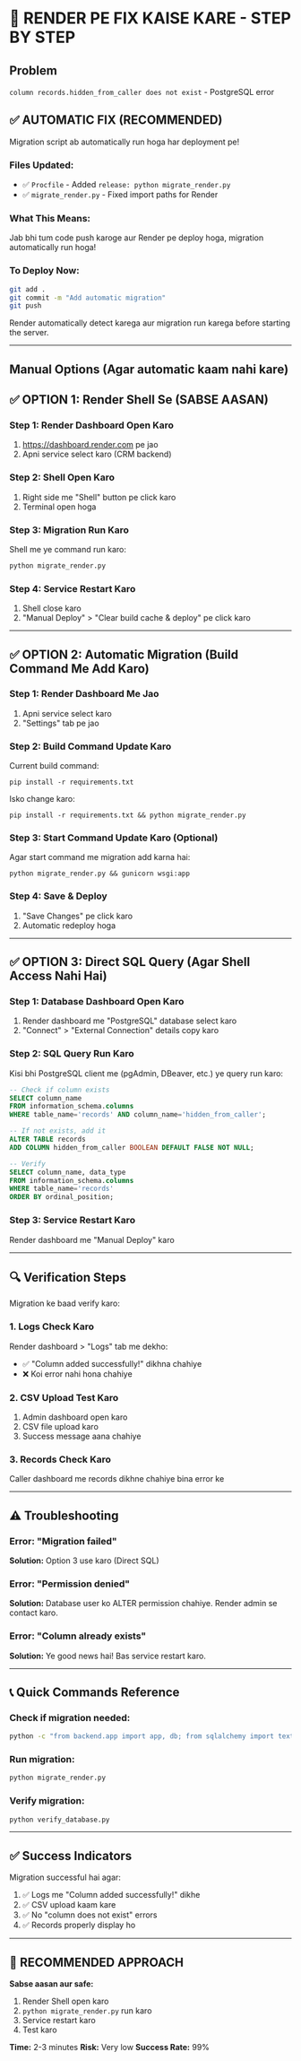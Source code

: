# 🚀 RENDER PE FIX KAISE KARE - STEP BY STEP

## Problem
`column records.hidden_from_caller does not exist` - PostgreSQL error

## ✅ AUTOMATIC FIX (RECOMMENDED)

Migration script ab automatically run hoga har deployment pe!

### Files Updated:
- ✅ `Procfile` - Added `release: python migrate_render.py`
- ✅ `migrate_render.py` - Fixed import paths for Render

### What This Means:
Jab bhi tum code push karoge aur Render pe deploy hoga, migration automatically run hoga!

### To Deploy Now:
```bash
git add .
git commit -m "Add automatic migration"
git push
```

Render automatically detect karega aur migration run karega before starting the server.

---

## Manual Options (Agar automatic kaam nahi kare)

## ✅ OPTION 1: Render Shell Se (SABSE AASAN)

### Step 1: Render Dashboard Open Karo
1. https://dashboard.render.com pe jao
2. Apni service select karo (CRM backend)

### Step 2: Shell Open Karo
1. Right side me "Shell" button pe click karo
2. Terminal open hoga

### Step 3: Migration Run Karo
Shell me ye command run karo:
```bash
python migrate_render.py
```

### Step 4: Service Restart Karo
1. Shell close karo
2. "Manual Deploy" > "Clear build cache & deploy" pe click karo

---

## ✅ OPTION 2: Automatic Migration (Build Command Me Add Karo)

### Step 1: Render Dashboard Me Jao
1. Apni service select karo
2. "Settings" tab pe jao

### Step 2: Build Command Update Karo
Current build command:
```
pip install -r requirements.txt
```

Isko change karo:
```
pip install -r requirements.txt && python migrate_render.py
```

### Step 3: Start Command Update Karo (Optional)
Agar start command me migration add karna hai:
```
python migrate_render.py && gunicorn wsgi:app
```

### Step 4: Save & Deploy
1. "Save Changes" pe click karo
2. Automatic redeploy hoga

---

## ✅ OPTION 3: Direct SQL Query (Agar Shell Access Nahi Hai)

### Step 1: Database Dashboard Open Karo
1. Render dashboard me "PostgreSQL" database select karo
2. "Connect" > "External Connection" details copy karo

### Step 2: SQL Query Run Karo
Kisi bhi PostgreSQL client me (pgAdmin, DBeaver, etc.) ye query run karo:

```sql
-- Check if column exists
SELECT column_name 
FROM information_schema.columns 
WHERE table_name='records' AND column_name='hidden_from_caller';

-- If not exists, add it
ALTER TABLE records 
ADD COLUMN hidden_from_caller BOOLEAN DEFAULT FALSE NOT NULL;

-- Verify
SELECT column_name, data_type 
FROM information_schema.columns 
WHERE table_name='records' 
ORDER BY ordinal_position;
```

### Step 3: Service Restart Karo
Render dashboard me "Manual Deploy" karo

---

## 🔍 Verification Steps

Migration ke baad verify karo:

### 1. Logs Check Karo
Render dashboard > "Logs" tab me dekho:
- ✅ "Column added successfully!" dikhna chahiye
- ❌ Koi error nahi hona chahiye

### 2. CSV Upload Test Karo
1. Admin dashboard open karo
2. CSV file upload karo
3. Success message aana chahiye

### 3. Records Check Karo
Caller dashboard me records dikhne chahiye bina error ke

---

## ⚠️ Troubleshooting

### Error: "Migration failed"
**Solution:** Option 3 use karo (Direct SQL)

### Error: "Permission denied"
**Solution:** Database user ko ALTER permission chahiye. Render admin se contact karo.

### Error: "Column already exists"
**Solution:** Ye good news hai! Bas service restart karo.

---

## 📞 Quick Commands Reference

### Check if migration needed:
```bash
python -c "from backend.app import app, db; from sqlalchemy import text; app.app_context().push(); result = db.session.execute(text('SELECT column_name FROM information_schema.columns WHERE table_name=\'records\' AND column_name=\'hidden_from_caller\'')); print('EXISTS' if result.fetchone() else 'MISSING')"
```

### Run migration:
```bash
python migrate_render.py
```

### Verify migration:
```bash
python verify_database.py
```

---

## ✅ Success Indicators

Migration successful hai agar:
1. ✅ Logs me "Column added successfully!" dikhe
2. ✅ CSV upload kaam kare
3. ✅ No "column does not exist" errors
4. ✅ Records properly display ho

---

## 🎯 RECOMMENDED APPROACH

**Sabse aasan aur safe:**
1. Render Shell open karo
2. `python migrate_render.py` run karo
3. Service restart karo
4. Test karo

**Time:** 2-3 minutes
**Risk:** Very low
**Success Rate:** 99%
